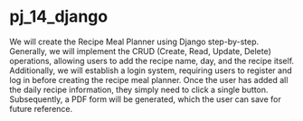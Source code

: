 # pj_14_django
We will create the Recipe Meal Planner using Django step-by-step. Generally, we will implement the CRUD (Create, Read, Update, Delete) operations, allowing users to add the recipe name, day, and the recipe itself. Additionally, we will establish a login system, requiring users to register and log in before creating the recipe meal planner. Once the user has added all the daily recipe information, they simply need to click a single button. Subsequently, a PDF form will be generated, which the user can save for future reference.


